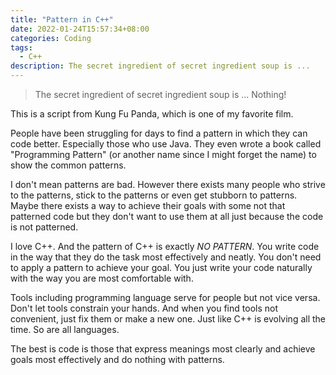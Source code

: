 ```yaml
---
title: "Pattern in C++"
date: 2022-01-24T15:57:34+08:00
categories: Coding
tags:
  - C++
description: The secret ingredient of secret ingredient soup is ...
---
```


> The secret ingredient of secret ingredient soup is ...
> Nothing!

This is a script from Kung Fu Panda, which is one of my favorite film.

People have been struggling for days to find a pattern in which they can code better. Especially those who use Java. They even wrote a book called "Programming Pattern" (or another name since I might forget the name) to show the common patterns.

<!--more-->

I don't mean patterns are bad. However there exists many people who strive to the patterns, stick to the patterns or even get stubborn to patterns. Maybe there exists a way to achieve their goals with some not that patterned code but they don't want to use them at all just because the code is not patterned.

I love C++. And the pattern of C++ is exactly *NO PATTERN*. You write code in the way that they do the task most effectively and neatly. You don't need to apply a pattern to achieve your goal. You just write your code naturally with the way you are most comfortable with.

Tools including programming language serve for people but not vice versa. Don't let tools constrain your hands. And when you find tools not convenient, just fix them or make a new one. Just like C++ is evolving all the time. So are all languages.

The best is code is those that express meanings most clearly and achieve goals most effectively and do nothing with patterns.
